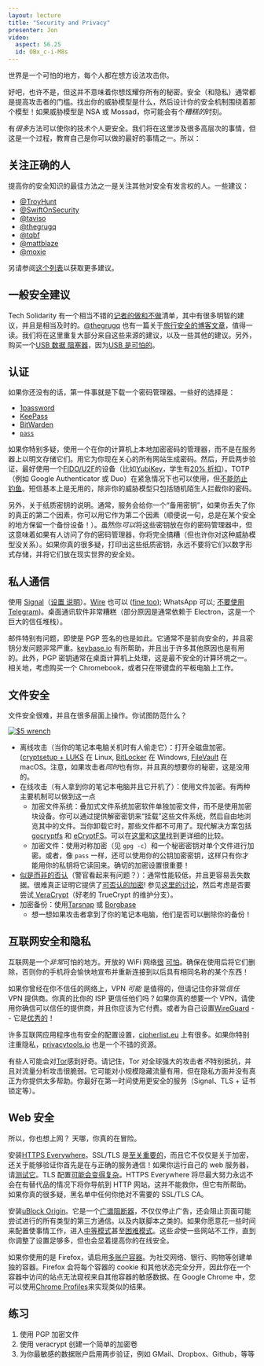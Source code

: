 ```yaml
---
layout: lecture
title: "Security and Privacy"
presenter: Jon
video:
  aspect: 56.25
  id: OBx_c-i-M8s
---
```


世界是一个可怕的地方，每个人都在想方设法攻击你。

好吧，也许不是，但这并不意味着你想炫耀你所有的秘密。安全（和隐私）通常都是提高攻击者的门槛。找出你的威胁模型是什么，然后设计你的安全机制围绕着那个模型！如果威胁模型是 NSA 或 Mossad，你可能会有个*糟糕的*时刻。

有*很多*方法可以使你的技术个人更安全。我们将在这里涉及很多高层次的事情，但这是一个过程，教育自己是你可以做的最好的事情之一。所以：

## 关注正确的人

提高你的安全知识的最佳方法之一是关注其他对安全有发言权的人。一些建议：

- [@TroyHunt](https://twitter.com/TroyHunt)
- [@SwiftOnSecurity](https://twitter.com/SwiftOnSecurity)
- [@taviso](https://twitter.com/taviso)
- [@thegrugq](https://twitter.com/thegrugq)
- [@tqbf](https://twitter.com/tqbf)
- [@mattblaze](https://twitter.com/mattblaze)
- [@moxie](https://twitter.com/moxie)

另请参阅[这个列表](https://heimdalsecurity.com/blog/best-twitter-cybersec-accounts/)以获取更多建议。

## 一般安全建议

Tech Solidarity 有一个相当不错的[记者的做和不做](https://web.archive.org/web/20221123204419/https://techsolidarity.org/resources/basic_security.htm)清单，其中有很多明智的建议，并且是相当及时的。[@thegrugq](https://medium.com/@thegrugq)
也有一篇关于[旅行安全的博客文章](https://medium.com/@thegrugq/stop-fabricating-travel-security-advice-35259bf0e869)，值得一读。我们将在这里重复大部分来自这些来源的建议，以及一些其他的建议。另外，购买一个[USB 数据
阻塞器](https://www.amazon.com/dp/B00QRRZ2QM/)，因为[USB
是可怕的](https://www.bleepingcomputer.com/news/security/heres-a-list-of-29-different-types-of-usb-attacks/)。

## 认证

如果你还没有的话，第一件事就是下载一个密码管理器。一些好的选择是：

- [1password](https://1password.com/)
- [KeePass](https://keepass.info/)
- [BitWarden](https://bitwarden.com/)
- [`pass`](https://www.passwordstore.org/)

如果你特别多疑，使用一个在你的计算机上本地加密密码的管理器，而不是在服务器上以明文存储它们。用它为你现在关心的所有网站生成密码。然后，开启两步验证，最好使用一个[FIDO/U2F](https://fidoalliance.org/)的设备（比如[YubiKey](https://www.yubico.com/quiz/)，学生有[20% 折扣](https://www.yubico.com/why-yubico/for-education/)）。TOTP（例如 Google Authenticator 或 Duo）在紧急情况下也可以使用，但[不能防止
钓鱼](https://twitter.com/taviso/status/1082015009348104192)。短信基本上是无用的，除非你的威胁模型只包括随机陌生人拦截你的密码。

另外，关于纸质密钥的说明。通常，服务会给你一个“备用密钥”，如果你丢失了你的真正的第二个因素，你可以用它作为第二个因素（顺便说一句，总是在某个安全的地方保留一个备份设备！）。虽然你*可以*将这些密钥放在你的密码管理器中，但这意味着如果有人访问了你的密码管理器，你将完全搞糟（但也许你对这种威胁模型没关系）。如果你真的很多疑，打印出这些纸质密钥，永远不要将它们以数字形式存储，并将它们放在现实世界的安全处。

## 私人通信

使用 [Signal](https://www.signal.org/)（[设置
说明](https://medium.com/@mshelton/signal-for-beginners-c6b44f76a1f0)）。[Wire](https://wire.com/en/) 也可以 ([fine
too](https://www.securemessagingapps.com/)); WhatsApp 可以; [不要使用
Telegram](https://twitter.com/bascule/status/897187286554628096))。桌面通讯软件非常糟糕（部分原因是通常依赖于 Electron，这是一个巨大的信任堆栈）。

邮件特别有问题，即使是 PGP 签名的也是如此。它通常不是前向安全的，并且密钥分发问题非常严重。[keybase.io](https://keybase.io/) 有所帮助，并且出于许多其他原因也是有用的。此外，PGP 密钥通常在桌面计算机上处理，这是最不安全的计算环境之一。相关地，考虑购买一个 Chromebook，或者只在带键盘的平板电脑上工作。

## 文件安全

文件安全很难，并且在很多层面上操作。你试图防范什么？

[![$5 wrench](https://imgs.xkcd.com/comics/security.png)](https://xkcd.com/538/)

- 离线攻击（当你的笔记本电脑关机时有人偷走它）：打开全磁盘加密。([cryptsetup +
  LUKS](https://wiki.archlinux.org/index.php/Dm-crypt/Encrypting_a_non-root_file_system) 在 Linux,
  [BitLocker](https://fossbytes.com/enable-full-disk-encryption-windows-10/) 在 Windows,
  [FileVault](https://support.apple.com/en-us/HT204837) 在 macOS。注意，如果攻击者*同时*也有你，并且真的想要你的秘密，这是没用的。
- 在线攻击（有人拿到你的笔记本电脑并且它开机了）：使用文件加密。有两种主要机制可以做到这一点
  - 加密文件系统：叠加式文件系统加密软件单独加密文件，而不是使用加密块设备。你可以通过提供解密密钥来“挂载”这些文件系统，然后自由地浏览其中的文件。当你卸载它时，那些文件都不可用了。现代解决方案包括[gocryptfs](https://github.com/rfjakob/gocryptfs) 和 [eCryptFS](http://ecryptfs.org/)。可以在[这里](https://nuetzlich.net/gocryptfs/comparison/)和[这里](https://wiki.archlinux.org/index.php/disk_encryption#Comparison_table)找到更详细的比较。
  - 加密文件：使用对称加密（见 `gpg -c`）和一个秘密密钥对单个文件进行加密。或者，像 `pass` 一样，还可以使用你的公钥加密密钥，这样只有你才能用你的私钥将它读回来。确切的加密设置很重要！
- [似是而非的否认](https://en.wikipedia.org/wiki/Plausible_deniability)（警官看起来有问题？）：通常性能较低，并且更容易丢失数据。很难真正证明它提供了[可否认的加密](https://en.wikipedia.org/wiki/Deniable_encryption)! 参见[这里的讨论](https://security.stackexchange.com/questions/135846/is-plausible-deniability-actually-feasible-for-encrypted-volumes-disks)，然后考虑是否要尝试[ VeraCrypt](https://www.veracrypt.fr/en/Home.html)（好老的 TrueCrypt 的维护分支）。
- 加密备份：使用[Tarsnap](https://www.tarsnap.com/) 或 [Borgbase](https://www.borgbase.com/)
  - 想一想如果攻击者拿到了你的笔记本电脑，他们是否可以删除你的备份！

## 互联网安全和隐私

互联网是一个*非常*可怕的地方。开放的 WiFi 网络[很](https://www.troyhunt.com/the-beginners-guide-to-breaking-website/) [可怕](https://www.troyhunt.com/talking-with-scott-hanselman-on/)。确保在使用后将它们删除，否则你的手机将会愉快地宣布并重新连接到以后具有相同名称的某个东西！

如果你曾经在你不信任的网络上，VPN _可能_ 是值得的，但请记住你非常*信任* VPN 提供商。你真的比你的 ISP 更信任他们吗？如果你真的想要一个 VPN，请使用你确信可以信任的提供商，并且你应该为它付费。或者为自己设置[WireGuard](https://www.wireguard.com/) -- 它是[优秀的](https://web.archive.org/web/20210526211307/https://latacora.micro.blog/there-will-be/)！

许多互联网应用程序也有安全的配置设置，[cipherlist.eu](https://cipherlist.eu/) 上有很多。如果你特别注重隐私，[privacytools.io](https://privacytools.io) 也是一个不错的资源。

有些人可能会对[Tor](https://www.torproject.org/)感到好奇。请记住，Tor 对全球强大的攻击者*不*特别抵抗，并且对流量分析攻击很脆弱。它可能对小规模隐藏流量有用，但在隐私方面并没有真正为你提供太多帮助。你最好在第一时间使用更安全的服务（Signal、TLS + 证书锁定等）。

## Web 安全

所以，你也想上网？
天哪，你真的在冒险。

安装[HTTPS Everywhere](https://www.eff.org/https-everywhere)。SSL/TLS 是[至关重要的](https://www.troyhunt.com/ssl-is-not-about-encryption/)，而且它不仅仅是关于加密，还关于能够验证你首先是在与正确的服务通信！如果你运行自己的 web 服务器，请[测试它](https://www.ssllabs.com/ssltest/index.html)。TLS 配置[可能会变得复杂](https://wiki.mozilla.org/Security/Server_Side_TLS)。HTTPS Everywhere 将尽最大努力永远不会在有替代品的情况下将你导航到 HTTP 网站。这并不能救你，但它有所帮助。如果你真的很多疑，黑名单中任何你绝对不需要的 SSL/TLS CA。

安装[uBlock Origin](https://github.com/gorhill/uBlock)。它是一个[广谱阻断器](https://github.com/gorhill/uBlock/wiki/Blocking-mode)，不仅仅停止广告，还会阻止页面可能尝试进行的所有类型的第三方通信。以及内联脚本之类的。如果你愿意花一些时间来配置使事情工作，进入[中等模式](https://github.com/gorhill/uBlock/wiki/Blocking-mode:-medium-mode)甚至[困难模式](https://github.com/gorhill/uBlock/wiki/Blocking-mode:-hard-mode)。这些*会*使一些网站不工作，直到你调整了设置足够多，但也会显着提高你的在线安全。

如果你使用的是 Firefox，请启用[多账户容器](https://support.mozilla.org/en-US/kb/containers)。为社交网络、银行、购物等创建单独的容器。Firefox 会将每个容器的 cookie 和其他状态完全分开，因此你在一个容器中访问的站点无法窥视来自其他容器的敏感数据。在 Google Chrome 中，您可以使用[Chrome Profiles](https://support.google.com/chrome/answer/2364824)来实现类似的结果。

## 练习

<!-- TODO -->

1. 使用 PGP 加密文件
1. 使用 veracrypt 创建一个简单的加密卷
1. 为你最敏感的数据账户启用两步验证，例如 GMail、Dropbox、Github，等等

